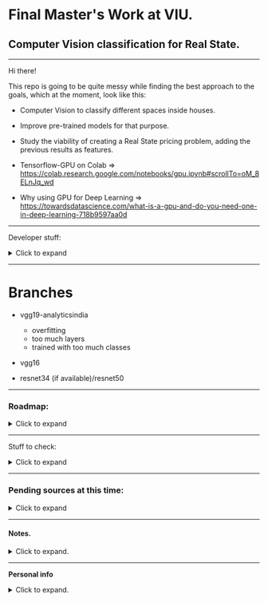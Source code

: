 # Final Master's Work at VIU.
## Computer Vision classification for Real State.

----------------------------------


Hi there!

This repo is going to be quite messy while finding the best approach to the goals, which at the moment, look like this:
- Computer Vision to classify different spaces inside houses.
- Improve pre-trained models for that purpose.
- Study the viability of creating a Real State pricing problem, adding the previous results as features.

- Tensorflow-GPU on Colab => https://colab.research.google.com/notebooks/gpu.ipynb#scrollTo=oM_8ELnJq_wd
- Why using GPU for Deep Learning => https://towardsdatascience.com/what-is-a-gpu-and-do-you-need-one-in-deep-learning-718b9597aa0d

-------------------------

Developer stuff:
<details>
  <summary>Click to expand</summary>

- https://github.com/users/albertovpd/projects/8
- https://github.com/albertovpd/viu-fundamentos_redes_neuronales/tree/main/colabs/tasks
- https://github.com/albertovpd/viu-fundamentos_redes_neuronales/blob/main/colabs/clase_2y3-Introduccion_a_Deep_Learning_Colab_ipynb.ipynb

- https://analyticsindiamag.com/transfer-learning-for-multi-class-image-classification-using-deep-convolutional-neural-network/
- https://machinelearningmastery.com/learning-curves-for-diagnosing-machine-learning-model-performance/
- https://towardsdatascience.com/handling-overfitting-in-deep-learning-models-c760ee047c6e
- https://www.kaggle.com/ryanholbrook/overfitting-and-underfitting

</details>

-------------------------

# Branches

- vgg19-analyticsindia
    - overfitting
    - too much layers
    - trained with too much classes

- vgg16

- resnet34 (if available)/resnet50 

------------------------------------

### Roadmap: 
<details>
  <summary>Click to expand</summary>

https://github.com/users/albertovpd/projects/8

- Starting from here => https://www.kaggle.com/robinreni/house-rooms-image-dataset
- Inspect dataset
- Basic NN start:
    - Alexnet
    - ResNet
    - SqueezeNet
    - EfficientNet
    - any other I think it could be great
- Monk testing

</details>

-----------------------------------------------

Stuff to check:
<details>
  <summary>Click to expand</summary>

De momento puedes ir echándole un ojo a estos enlaces. Si alguno no puedes porque es de pago, puedes usar sci-hub:


    - https://towardsdatascience.com/fast-real-estate-image-classification-using-machine-learning-with-code-32e0539eab96
    - https://www.researchgate.net/publication/316494092_Real_Estate_Image_Classification
    - https://restb.ai
    - https://vize.ai/real-estate
    - https://www.spiedigitallibrary.org/conference-proceedings-of-spie/11069/110691I/Classification-of-real-estate-images-using-transfer-learning/10.1117/12.2524417.short?SSO=1
    - https://www.trulia.com/blog/tech/image-recognition/
    - https://datafiniti.co/products/property-data/?gclid=Cj0KCQjwjPaCBhDkARIsAISZN7QOjbchXQJ_mQ37hpHtyPSpK-AV7S-LpZ-BxvjY2ic4vr3oxRlacWkaAjSXEALw_wcB
    - https://ieeexplore.ieee.org/abstract/document/7926631
    
</details>

------------------------------------------------

### Pending sources at this time:
<details>
  <summary>Click to expand</summary>

- Dataset: House price prediction with exterior front of houses (socal)
    - front (pics)
    - street
    - city
    - number
    - number of bedrooms
    - nomber of bathrooms
    - square feet
    - price
    - https://github.com/ted2020/House-Price-Prediction-via-Computer-Vision (no sé cómo usarlo)
    - kaggle dataset => https://www.kaggle.com/ted8080/house-prices-and-images-socal

- Dataset: House price prediction with 4 different rooms:
    - bathroom  (pics)
    - bedroom    (pics)
    - kitchen    (pics)
    - front of the house     (pics)
    - number of bedrooms
    - number of badooms
    - area
    - zipcode
    - price
    - https://github.com/emanhamed/Houses-dataset (paper incl)

- Dataset: House room dataset (5 different rooms)
    - bathroom
    - bedroom
    - dinning room
    - kitchen
    - living room
    - https://www.kaggle.com/robinreni/house-rooms-image-dataset


- RoomNet CNN. A Convolutional Neural Net to classify pictures of different rooms of a house/apartment (i don't know how to use it). Trained to classify 6 classes:
    - backyard
    - bathroom
    - bedroom
    - frontyard
    - kitchen
    - livingRoom
    - https://towardsdatascience.com/fast-real-estate-image-classification-using-machine-learning-with-code-32e0539eab96
    - 

- EXAMPLE: Monk library for house room type classification (7 classes)
    - Exterior 
    - bedroom
    - kitchen
    - living_room
    - Interior
    - bathroom
    - dining_room
    - https://towardsdatascience.com/image-classifier-house-room-type-classification-using-monk-library-d633795a42ef
    - https://github.com/Tessellate-Imaging/monk_v1/blob/master/study_roadmaps/4_image_classification_zoo/Classifier%20-%20House%20room%20type%20Claasification.ipynb

- categorizing listing airbnb photos (vigulgativo, no tiene dataset)
    -  Bedrooms
    - Bathrooms
    - Living Rooms
    - Kitchens
    - Swimming Pools
    - Views.
    - https://medium.com/airbnb-engineering/categorizing-listing-photos-at-airbnb-f9483f3ab7e3

</details>








-----------------------------------

#### Notes.
<details>
  <summary>Click to expand.</summary>
TFM: Línea Temática: Sistema automático de clasificación de viviendas mediante el uso únicamente de fotografías


# Notes

- RoomNet
    - forkeada
    - 6 clasificaciones: Backyard-0, Bathroom-1, Bedroom-2, Frontyard-3, Kitchen-4, LivingRoom-5
- Redes neuronales convolucionales / versiones, como la vgg-19
- long short term memory (LSTM), and fully connected neural networks

- Preprocesado: 'contrast-limited adaptive histogram equalization (CLAHE) for image enhancement
- AHE: es una manera de mejorar el contraste en imágenes, con una superposición de histogramas, cada uno correspondiendo a partes diferentes de la imagen. Mejora los bordes y la definición, pero puede meter mucho ruido en zonas homogéneas de la imagen, y CLAHE lo qu ehace es optimizar esto.

- https://towardsdatascience.com/fast-real-estate-image-classification-using-machine-learning-with-code-32e0539eab96

- https://www.researchgate.net/publication/316494092_Real_Estate_Image_Classification

- https://restb.ai/
    - no veo que haya una api disponible para uso personal gratuito

- https://vize.ai/real-estate
    - no veo que haya una api disponible para uso personal

- https://www.spiedigitallibrary.org/conference-proceedings-of-spie/11069/110691I/Classification-of-real-estate-images-using-transfer-learning/10.1117/12.2524417.short?SSO=1 
    - de pago

- https://www.trulia.com/blog/tech/image-recognition/#
    - entiendo que esta web es para coger ideas

- https://datafiniti.co/products/property-data/?gclid=Cj0KCQjwjPaCBhDkARIsAISZN7QOjbchXQJ_mQ37hpHtyPSpK-AV7S-LpZ-BxvjY2ic4vr3oxRlacWkaAjSXEALw_wcB
    - lo mismo pero tiene ubicación en google maps

- https://ieeexplore.ieee.org/abstract/document/7926631
    - de pago

# PASOS:

- descargar datasets públicos
    - con imágenes
    - buscar dataset con precio, e imágenes, 500-600 imágenes

- usar la roomNet para clasificar automáticamente las imágenes... o no

-  keras
    -  https://customers.pyimagesearch.com/lesson-sample-training-your-first-cnn/
    - https://www.pyimagesearch.com/2018/04/16/keras-and-convolutional-neural-networks-cnns/


</details>

---------------

**Personal info**
<details>
  <summary>Click to expand.</summary>

https://www.linkedin.com/in/alberto-vargas-pina/

![alt](output/science_dog.webp)

</details>
